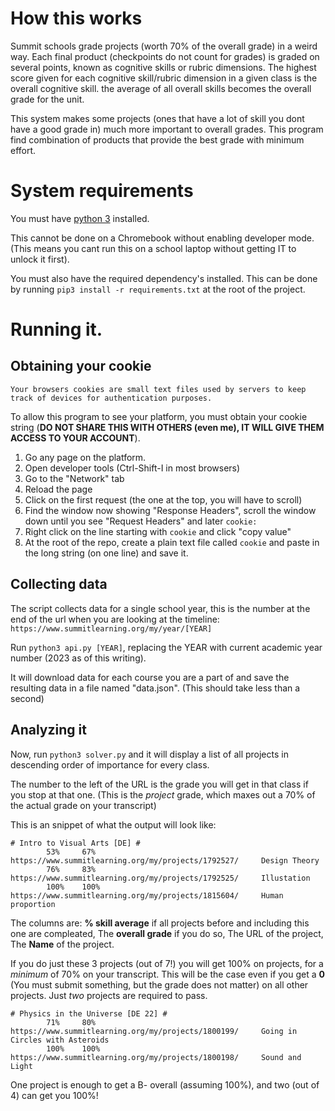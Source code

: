 # How this works

   Summit schools grade projects (worth 70% of the overall grade) in a weird way.
Each final product (checkpoints do not count for grades) is graded on several points, known as cognitive skills or rubric dimensions.
The highest score given for each cognitive skill/rubric dimension in a given class is the overall cognitive skill.
the average of all overall skills becomes the overall grade for the unit.

   This system makes some projects (ones that have a lot of skill you dont have a good grade in) much more important to overall grades.
This program find combination of products that provide the best grade with minimum effort.

# System requirements

You must have [python 3](https://www.python.org/downloads/) installed.

This cannot be done on a Chromebook without enabling developer mode. (This means you cant run this on a school laptop without getting IT to unlock it first).

You must also have the required dependency's installed. This can be done by running ``pip3 install -r requirements.txt`` at the root of the project.

# Running it.

## Obtaining your cookie

    Your browsers cookies are small text files used by servers to keep track of devices for authentication purposes.
To allow this program to see your platform, you must obtain your cookie string (**DO NOT SHARE THIS WITH OTHERS (even me), IT WILL GIVE THEM ACCESS TO YOUR ACCOUNT**).

1. Go any page on the platform.
2. Open developer tools (Ctrl-Shift-I in most browsers)
3. Go to the "Network" tab
4. Reload the page
5. Click on the first request (the one at the top, you will have to scroll)
6. Find the window now showing "Response Headers", scroll the window down until you see "Request Headers" and later ``cookie: ``
7. Right click on the line starting with ``cookie`` and click "copy value"
8. At the root of the repo, create a plain text file called ``cookie`` and paste in the long string (on one line) and save it.

## Collecting data

The script collects data for a single school year, this is the number at the end of the url when you are looking at the timeline: ``https://www.summitlearning.org/my/year/[YEAR]``

Run ``python3 api.py [YEAR]``, replacing the YEAR with current academic year number (2023 as of this writing).

It will download data for each course you are a part of and save the resulting data in a file named "data.json". (This should take less than a second)

## Analyzing it

Now, run ``python3 solver.py`` and it will display a list of all projects in descending order of importance for every class.

The number to the left of the URL is the grade you will get in that class if you stop at that one. (This is the *project* grade, which maxes out a 70% of the actual grade on your transcript)

This is an snippet of what the output will look like:

```
# Intro to Visual Arts [DE] #
        53%     67%     https://www.summitlearning.org/my/projects/1792527/     Design Theory
        76%     83%     https://www.summitlearning.org/my/projects/1792525/     Illustation
        100%    100%    https://www.summitlearning.org/my/projects/1815604/     Human proportion
```
The columns are: **% skill average** if all projects before and including this one are compleated, The **overall grade** if you do so, The URL of the project, The **Name** of the project.

If you do just these 3 projects (out of 7!) you will get 100% on projects, for a *minimum* of 70% on your transcript. 
This will be the case even if you get a **0** (You must submit something, but the grade does not matter) on all other projects.
Just *two* projects are required to pass.

```
# Physics in the Universe [DE 22] #
        71%     80%     https://www.summitlearning.org/my/projects/1800199/     Going in Circles with Asteroids
        100%    100%    https://www.summitlearning.org/my/projects/1800198/     Sound and Light
```

One project is enough to get a B- overall (assuming 100%), and two (out of 4) can get you 100%!
